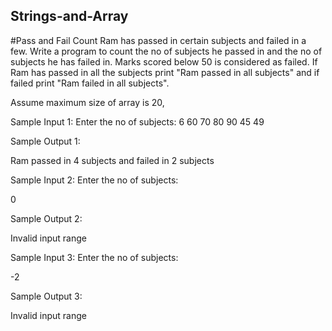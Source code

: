 ## Strings-and-Array  
#Pass and Fail Count
Ram has passed in certain subjects and failed in a few. Write a program to count the no of subjects he passed in and the no of subjects he has failed in. Marks scored below 50 is considered as failed. If Ram has passed in all the subjects print "Ram passed in all subjects" and if failed print "Ram failed in all subjects".

Assume maximum size of array is 20,

Sample Input 1:
Enter the no of subjects:
6
60
70
80
90
45
49

Sample Output 1:

Ram passed in 4 subjects and failed in 2 subjects



Sample Input 2:
Enter the no of subjects:

0

Sample Output 2:

Invalid input range



Sample Input 3:
Enter the no of subjects:

-2

Sample Output 3:

Invalid input range
